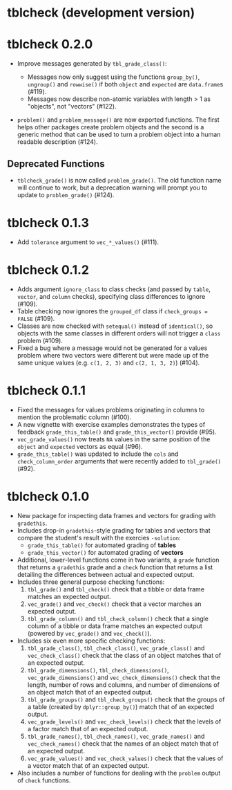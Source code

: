 # tblcheck (development version)

# tblcheck 0.2.0

* Improve messages generated by `tbl_grade_class()`:
  - Messages now only suggest using the functions `group_by()`, `ungroup()` and `rowwise()` if both `object` and `expected` are `data.frame`s (#119).
  - Messages now describe non-atomic variables with length > 1 as "objects", not "vectors" (#122).

* `problem()` and `problem_message()` are now exported functions. The first helps other packages create problem objects and the second is a generic method that can be used to turn a problem object into a human readable description (#124).

## Deprecated Functions

* `tblcheck_grade()` is now called `problem_grade()`. The old function name will continue to work, but a deprecation warning will prompt you to update to `problem_grade()` (#124).

# tblcheck 0.1.3

* Add `tolerance` argument to `vec_*_values()` (#111).

# tblcheck 0.1.2

* Adds argument `ignore_class` to class checks (and passed by `table`, `vector`, and `column` checks), specifying class differences to ignore (#109).
* Table checking now ignores the `grouped_df` class if `check_groups = FALSE` (#109).
* Classes are now checked with `setequal()` instead of `identical()`, so objects with the same classes in different orders will not trigger a `class` problem (#109).
* Fixed a bug where a message would not be generated for a values problem where two vectors were different but were made up of the same unique values (e.g. `c(1, 2, 3)` and `c(2, 1, 3, 2)`) (#104).

# tblcheck 0.1.1

* Fixed the messages for values problems originating in columns to mention the problematic column (#100).
* A new vignette with exercise examples demonstrates the types of feedback `grade_this_table()` and `grade_this_vector()` provide (#95).
* `vec_grade_values()` now treats `NA` values in the same position of the `object` and `expected` vectors as equal (#96).
* `grade_this_table()` was updated to include the `cols` and `check_column_order` arguments that were recently added to `tbl_grade()` (#92).


# tblcheck 0.1.0

- New package for inspecting data frames and vectors for grading with `gradethis`.
- Includes drop-in `gradethis`-style grading for tables and vectors that compare the student's result with the exercies `-solution`:
  - `grade_this_table()` for automated grading of **tables**
  - `grade_this_vector()` for automated grading of **vectors**
- Additional, lower-level functions come in two variants, a `grade` function that returns a `gradethis` grade and a `check` function that returns a list detailing the differences between actual and expected output.
- Includes three general purpose checking functions:
  1. `tbl_grade()` and `tbl_check()` check that a tibble or data frame matches an expected output.
  2. `vec_grade()` and `vec_check()` check that a vector marches an expected output.
  3. `tbl_grade_column()` and `tbl_check_column()` check that a single column of a tibble or data frame matches an expected output (powered by `vec_grade()` and `vec_check()`).
- Includes six even more specific checking functions:
  1. `tbl_grade_class()`, `tbl_check_class()`, `vec_grade_class()` and `vec_check_class()` check that the class of an object matches that of an expected output.
  2. `tbl_grade_dimensions()`, `tbl_check_dimensions()`, `vec_grade_dimensions()` and `vec_check_dimensions()` check that the length, number of rows and columns, and number of dimensions of an object match that of an expected output.
  3. `tbl_grade_groups()` and `tbl_check_groups()` check that the groups of a table (created by `dplyr::group_by()`) match that of an expected output.
  4. `vec_grade_levels()` and `vec_check_levels()` check that the levels of a factor match that of an expected output.
  5. `tbl_grade_names()`, `tbl_check_names()`, `vec_grade_names()` and `vec_check_names()` check that the names of an object match that of an expected output.
  6. `vec_grade_values()` and `vec_check_values()` check that the values of a vector match that of an expected output.
- Also includes a number of functions for dealing with the `problem` output of `check` functions.

